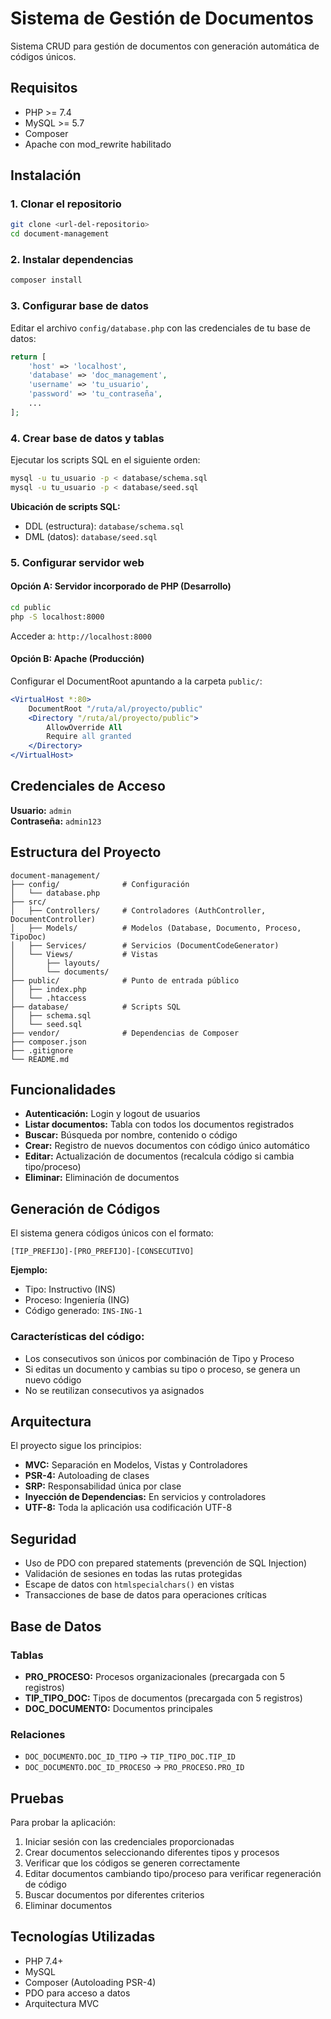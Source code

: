 # Sistema de Gestión de Documentos

Sistema CRUD para gestión de documentos con generación automática de códigos únicos.

## Requisitos

- PHP >= 7.4
- MySQL >= 5.7
- Composer
- Apache con mod_rewrite habilitado

## Instalación

### 1. Clonar el repositorio

```bash
git clone <url-del-repositorio>
cd document-management
```

### 2. Instalar dependencias

```bash
composer install
```

### 3. Configurar base de datos

Editar el archivo `config/database.php` con las credenciales de tu base de datos:

```php
return [
    'host' => 'localhost',
    'database' => 'doc_management',
    'username' => 'tu_usuario',
    'password' => 'tu_contraseña',
    ...
];
```

### 4. Crear base de datos y tablas

Ejecutar los scripts SQL en el siguiente orden:

```bash
mysql -u tu_usuario -p < database/schema.sql
mysql -u tu_usuario -p < database/seed.sql
```

**Ubicación de scripts SQL:**
- DDL (estructura): `database/schema.sql`
- DML (datos): `database/seed.sql`

### 5. Configurar servidor web

#### Opción A: Servidor incorporado de PHP (Desarrollo)

```bash
cd public
php -S localhost:8000
```

Acceder a: `http://localhost:8000`

#### Opción B: Apache (Producción)

Configurar el DocumentRoot apuntando a la carpeta `public/`:

```apache
<VirtualHost *:80>
    DocumentRoot "/ruta/al/proyecto/public"
    <Directory "/ruta/al/proyecto/public">
        AllowOverride All
        Require all granted
    </Directory>
</VirtualHost>
```

## Credenciales de Acceso

**Usuario:** `admin`  
**Contraseña:** `admin123`

## Estructura del Proyecto

```
document-management/
├── config/              # Configuración
│   └── database.php
├── src/
│   ├── Controllers/     # Controladores (AuthController, DocumentController)
│   ├── Models/          # Modelos (Database, Documento, Proceso, TipoDoc)
│   ├── Services/        # Servicios (DocumentCodeGenerator)
│   └── Views/           # Vistas
│       ├── layouts/
│       └── documents/
├── public/              # Punto de entrada público
│   ├── index.php
│   └── .htaccess
├── database/            # Scripts SQL
│   ├── schema.sql
│   └── seed.sql
├── vendor/              # Dependencias de Composer
├── composer.json
├── .gitignore
└── README.md
```

## Funcionalidades

- **Autenticación:** Login y logout de usuarios
- **Listar documentos:** Tabla con todos los documentos registrados
- **Buscar:** Búsqueda por nombre, contenido o código
- **Crear:** Registro de nuevos documentos con código único automático
- **Editar:** Actualización de documentos (recalcula código si cambia tipo/proceso)
- **Eliminar:** Eliminación de documentos

## Generación de Códigos

El sistema genera códigos únicos con el formato:

```
[TIP_PREFIJO]-[PRO_PREFIJO]-[CONSECUTIVO]
```

**Ejemplo:**
- Tipo: Instructivo (INS)
- Proceso: Ingeniería (ING)
- Código generado: `INS-ING-1`

### Características del código:

- Los consecutivos son únicos por combinación de Tipo y Proceso
- Si editas un documento y cambias su tipo o proceso, se genera un nuevo código
- No se reutilizan consecutivos ya asignados

## Arquitectura

El proyecto sigue los principios:

- **MVC:** Separación en Modelos, Vistas y Controladores
- **PSR-4:** Autoloading de clases
- **SRP:** Responsabilidad única por clase
- **Inyección de Dependencias:** En servicios y controladores
- **UTF-8:** Toda la aplicación usa codificación UTF-8

## Seguridad

- Uso de PDO con prepared statements (prevención de SQL Injection)
- Validación de sesiones en todas las rutas protegidas
- Escape de datos con `htmlspecialchars()` en vistas
- Transacciones de base de datos para operaciones críticas

## Base de Datos

### Tablas

- **PRO_PROCESO:** Procesos organizacionales (precargada con 5 registros)
- **TIP_TIPO_DOC:** Tipos de documentos (precargada con 5 registros)
- **DOC_DOCUMENTO:** Documentos principales

### Relaciones

- `DOC_DOCUMENTO.DOC_ID_TIPO` → `TIP_TIPO_DOC.TIP_ID`
- `DOC_DOCUMENTO.DOC_ID_PROCESO` → `PRO_PROCESO.PRO_ID`

## Pruebas

Para probar la aplicación:

1. Iniciar sesión con las credenciales proporcionadas
2. Crear documentos seleccionando diferentes tipos y procesos
3. Verificar que los códigos se generen correctamente
4. Editar documentos cambiando tipo/proceso para verificar regeneración de código
5. Buscar documentos por diferentes criterios
6. Eliminar documentos

## Tecnologías Utilizadas

- PHP 7.4+
- MySQL
- Composer (Autoloading PSR-4)
- PDO para acceso a datos
- Arquitectura MVC
